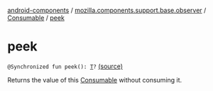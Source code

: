 [android-components](../../index.md) / [mozilla.components.support.base.observer](../index.md) / [Consumable](index.md) / [peek](./peek.md)

# peek

`@Synchronized fun peek(): `[`T`](index.md#T)`?` [(source)](https://github.com/mozilla-mobile/android-components/blob/master/components/support/base/src/main/java/mozilla/components/support/base/observer/Consumable.kt#L71)

Returns the value of this [Consumable](index.md) without consuming it.

